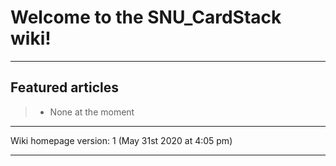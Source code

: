 # Welcome to the SNU_CardStack wiki!

---

Featured articles
-----------

> * None at the moment

---

Wiki homepage version: 1 (May 31st 2020 at 4:05 pm)

---
